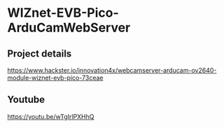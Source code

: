 # WIZnet-EVB-Pico-ArduCamWebServer

## Project details

https://www.hackster.io/innovation4x/webcamserver-arducam-ov2640-module-wiznet-evb-pico-73ceae


## Youtube

https://youtu.be/wTgIrlPXHhQ
